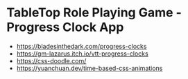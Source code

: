 # TableTop Role Playing Game - Progress Clock App    

* https://bladesinthedark.com/progress-clocks    
* https://gm-lazarus.itch.io/vtt-progress-clocks
* https://css-doodle.com/
* https://yuanchuan.dev/time-based-css-animations   




